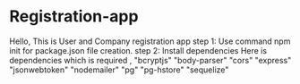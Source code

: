 # Registration-app
Hello, This is User and Company registration app 
step 1: Use command npm init for package.json file creation.
step 2: Install dependencies 
        Here is dependencies which is required ,
        "bcryptjs"
        "body-parser"
        "cors"
        "express"
        "jsonwebtoken"
        "nodemailer"
        "pg"
        "pg-hstore"
        "sequelize"
    
    
